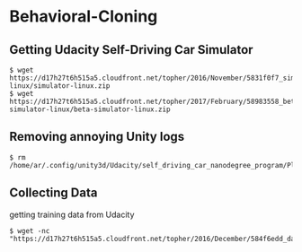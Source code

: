 # Behavioral-Cloning

## Getting Udacity Self-Driving Car Simulator
```
$ wget https://d17h27t6h515a5.cloudfront.net/topher/2016/November/5831f0f7_simulator-linux/simulator-linux.zip
$ wget https://d17h27t6h515a5.cloudfront.net/topher/2017/February/58983558_beta-simulator-linux/beta-simulator-linux.zip
```

## Removing annoying Unity logs
```
$ rm /home/ar/.config/unity3d/Udacity/self_driving_car_nanodegree_program/Player.log
```
## Collecting Data

getting training data from Udacity
```
$ wget -nc "https://d17h27t6h515a5.cloudfront.net/topher/2016/December/584f6edd_data/data.zip"
```
